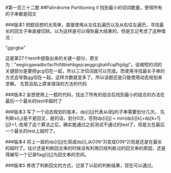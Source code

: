 #第一百三十二题
##Palindrome Partitioning II
找到最小的切词数量，使得所有的子串都是回文

###版本1
把题目想的太简单，直接使用从左往右遍历以及从右往左遍历，寻找最长的回文子串直接切除。以为这样是可以得到最大结果的，但是忘记考虑了这种情况：

"ggcgba"

这是第27个test中提取出来的关键一部分，原文为："eegiicgaeadbcfacfhifdbiehbgejcaeggcgbahfcajfhjjdgj"。该缩短的词的关键部分是要把gcg切在一起，所以三次切词就可以完成。而使用寻找最长子串的方式会导致gg切在一起。这样次数就变多了。所以该题还是只能使用动态规划来求解。
先暂且贴上原来错误的方法的代码

###版本2
妄想使用上一题的代码，找出了所有的组合后找到最小的组合的办法在最后一个最长的test中超时了


###版本3
写了一个动态规划的版本，dp[i][j]代表从i到j的子串需要划分几次。
先判断s(i,j)是不是回文，是的话，划分0次，否则dp[i][j] = min(dp[i][k]+dp[k+1][j])+1;
改用了这个算法之后，确实能通过之前测试不通过的test了，但是又在最后一个最长的test上超时了。

###版本4
将上一层的dp[i][j]化简成dp[i],从O(N^3)变成O(N^2)但是还是在最长的超时了。估计还是判断回文串的时候没有利用已经判断过的回文串的原因，还是得编写一个记录flag[i][j]为回文串的空间。

###版本5
修改了判断回文的方式，记录了以前的判断结果，现在可以通过。